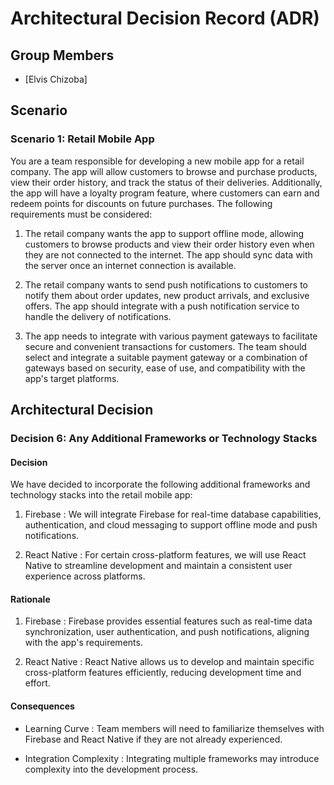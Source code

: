 # Architectural Decision Record (ADR)

## Group Members

- [Elvis Chizoba]


## Scenario

### Scenario 1: Retail Mobile App

You are a team responsible for developing a new mobile app for a retail company. The app will allow customers to browse and purchase products, view their order history, and track the status of their deliveries. Additionally, the app will have a loyalty program feature, where customers can earn and redeem points for discounts on future purchases. The following requirements must be considered:

1. The retail company wants the app to support offline mode, allowing customers to browse products and view their order history even when they are not connected to the internet. The app should sync data with the server once an internet connection is available.

2. The retail company wants to send push notifications to customers to notify them about order updates, new product arrivals, and exclusive offers. The app should integrate with a push notification service to handle the delivery of notifications.

3. The app needs to integrate with various payment gateways to facilitate secure and convenient transactions for customers. The team should select and integrate a suitable payment gateway or a combination of gateways based on security, ease of use, and compatibility with the app's target platforms.

## Architectural Decision

### Decision 6: Any Additional Frameworks or Technology Stacks

#### Decision

We have decided to incorporate the following additional frameworks and technology stacks into the retail mobile app:

1.  Firebase : We will integrate Firebase for real-time database capabilities, authentication, and cloud messaging to support offline mode and push notifications.

2.  React Native : For certain cross-platform features, we will use React Native to streamline development and maintain a consistent user experience across platforms.

#### Rationale

1.  Firebase : Firebase provides essential features such as real-time data synchronization, user authentication, and push notifications, aligning with the app's requirements.

2.  React Native : React Native allows us to develop and maintain specific cross-platform features efficiently, reducing development time and effort.

#### Consequences

-  Learning Curve : Team members will need to familiarize themselves with Firebase and React Native if they are not already experienced.

-  Integration Complexity : Integrating multiple frameworks may introduce complexity into the development process.
